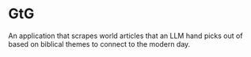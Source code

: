 # GtG
An application that scrapes world articles that an LLM hand picks out of based on biblical themes to connect to the modern day.
